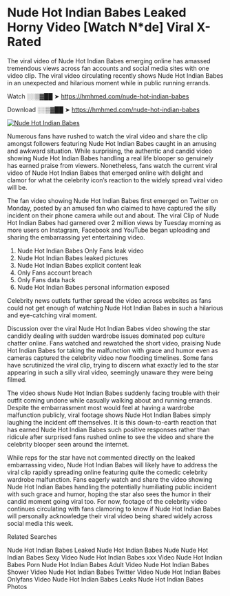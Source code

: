 ﻿# Nude Hot Indian Babes Leaked Horny Video [Watch N*de] Viral X-Rated

The viral video of ﻿Nude Hot Indian Babes emerging online has amassed tremendous views across fan accounts and social media sites with one video clip. The viral video circulating recently shows ﻿Nude Hot Indian Babes in an unexpected and hilarious moment while in public running errands. 

Watch ░░▒▓██ ➤ https://hmhmed.com/nude-hot-indian-babes

Download ░░▒▓██ ➤ https://hmhmed.com/nude-hot-indian-babes

[![Nude Hot Indian Babes](https://i.imgur.com/dJHk4Zq.gif)](https://hmhmed.com/nude-hot-indian-babes)

Numerous fans have rushed to watch the viral video and share the clip amongst followers featuring ﻿Nude Hot Indian Babes caught in an amusing and awkward situation. While surprising, the authentic and candid video showing ﻿Nude Hot Indian Babes handling a real life blooper so genuinely has earned praise from viewers. Nonetheless, fans watch the current viral video of ﻿Nude Hot Indian Babes that emerged online with delight and clamor for what the celebrity icon’s reaction to the widely spread viral video will be.

The fan video showing ﻿Nude Hot Indian Babes first emerged on Twitter on Monday, posted by an amused fan who claimed to have captured the silly incident on their phone camera while out and about. The viral Clip of ﻿Nude Hot Indian Babes had garnered over 2 million views by Tuesday morning as more users on Instagram, Facebook and YouTube began uploading and sharing the embarrassing yet entertaining video. 

1. ﻿Nude Hot Indian Babes Only Fans leak video
2. ﻿Nude Hot Indian Babes leaked pictures
3. ﻿Nude Hot Indian Babes explicit content leak
4. Only Fans account breach
5. Only Fans data hack
6. ﻿Nude Hot Indian Babes personal information exposed

Celebrity news outlets further spread the video across websites as fans could not get enough of watching ﻿Nude Hot Indian Babes in such a hilarious and eye-catching viral moment. 

Discussion over the viral ﻿Nude Hot Indian Babes video showing the star candidly dealing with sudden wardrobe issues dominated pop culture chatter online. Fans watched and rewatched the short video, praising ﻿Nude Hot Indian Babes for taking the malfunction with grace and humor even as cameras captured the celebrity video now flooding timelines. Some fans have scrutinized the viral clip, trying to discern what exactly led to the star appearing in such a silly viral video, seemingly unaware they were being filmed.

The video shows ﻿Nude Hot Indian Babes suddenly facing trouble with their outfit coming undone while casually walking about and running errands. Despite the embarrassment most would feel at having a wardrobe malfunction publicly, viral footage shows ﻿Nude Hot Indian Babes simply laughing the incident off themselves. It is this down-to-earth reaction that has earned ﻿Nude Hot Indian Babes such positive responses rather than ridicule after surprised fans rushed online to see the video and share the celebrity blooper seen around the internet.  

While reps for the star have not commented directly on the leaked embarrassing video, ﻿Nude Hot Indian Babes will likely have to address the viral clip rapidly spreading online featuring quite the comedic celebrity wardrobe malfunction. Fans eagerly watch and share the video showing ﻿Nude Hot Indian Babes handling the potentially humiliating public incident with such grace and humor, hoping the star also sees the humor in their candid moment going viral too. For now, footage of the celebrity video continues circulating with fans clamoring to know if ﻿Nude Hot Indian Babes will personally acknowledge their viral video being shared widely across social media this week.

Related Searches

﻿Nude Hot Indian Babes Leaked
﻿Nude Hot Indian Babes Nude
﻿Nude Hot Indian Babes Sexy Video
﻿Nude Hot Indian Babes xxx Video
﻿Nude Hot Indian Babes Porn
﻿Nude Hot Indian Babes Adult Video
﻿Nude Hot Indian Babes Shower Video
﻿Nude Hot Indian Babes Twitter Video
﻿Nude Hot Indian Babes Onlyfans Video
﻿Nude Hot Indian Babes Leaks
﻿Nude Hot Indian Babes Photos